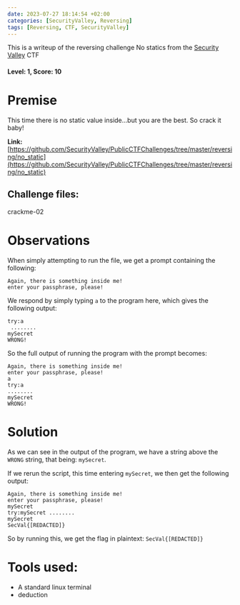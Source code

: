 ```yaml
---
date: 2023-07-27 18:14:54 +02:00
categories: [SecurityValley, Reversing]
tags: [Reversing, CTF, SecurityValley]
---
```

This is a writeup of the reversing challenge No statics from the [Security Valley](https://ctf.securityvalley.org) CTF
#### Level: 1, Score: 10
# Premise
This time there is no static value inside...but you are the best. So crack it baby!

**Link:** [https://github.com/SecurityValley/PublicCTFChallenges/tree/master/reversing/no_static](https://github.com/SecurityValley/PublicCTFChallenges/tree/master/reversing/no_static)
## Challenge files:
crackme-02
# Observations
When simply attempting to run the file, we get a prompt containing the following:
```
Again, there is something inside me!
enter your passphrase, please!
```
We respond by simply typing `a` to the program here, which gives the following output:
```
try:a
 ........
mySecret
WRONG!
```
So the full output of running the program with the prompt becomes:
```
Again, there is something inside me!
enter your passphrase, please!
a
try:a
........
mySecret
WRONG!
```

# Solution
As we can see in the output of the program, we have a string above the `WRONG` string, that being: `mySecret`.

If we rerun the script, this time entering `mySecret`, we then get the following output:

```
Again, there is something inside me!
enter your passphrase, please!
mySecret
try:mySecret ........
mySecret
SecVal{[REDACTED]}
```

So by running this, we get the flag in plaintext: `SecVal{[REDACTED]}`
# Tools used:

 - A standard linux terminal 
 - deduction
